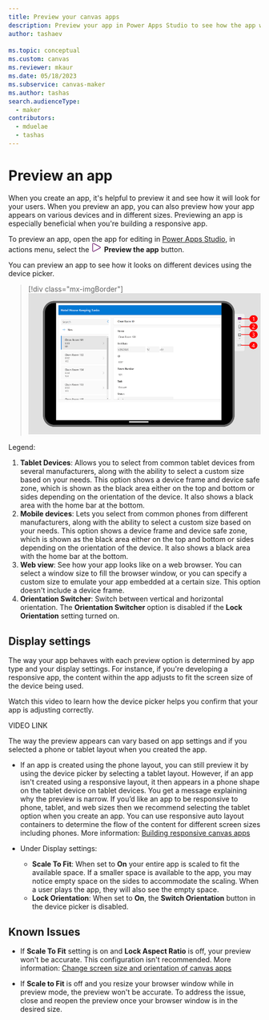 ```yaml
---
title: Preview your canvas apps
description: Preview your app in Power Apps Studio to see how the app will look for your app users.
author: tashaev

ms.topic: conceptual
ms.custom: canvas
ms.reviewer: mkaur
ms.date: 05/18/2023
ms.subservice: canvas-maker
ms.author: tashas
search.audienceType: 
  - maker
contributors:
  - mduelae
  - tashas
---
```

# Preview an app

When you create an app, it's helpful to preview it and see how it will look for your users. When you preview an app, you can also preview how your app appears on various devices and in different sizes. Previewing an app is especially beneficial when you're building a responsive app.

To preview an app, open the app for editing in [Power Apps Studio](https://create.powerapps.com), in actions menu, select the ![Preview button.](media/studio/preview-button.png)
**Preview the app** button.

You can preview an app to see how it looks on different devices using the device picker. 

> [!div class="mx-imgBorder"] 
> ![Preview your app.](media/studio/preview-app.png)

Legend: 
1. **Tablet Devices**: Allows you to select from common tablet devices from several manufacturers, along with the ability to select a custom size based on your needs. This option shows a device frame and device safe zone, which is shown as the black area either on the top and bottom or sides depending on the orientation of the device. It also shows a black area with the home bar at the bottom.  
2. **Mobile devices**: Lets you select from common phones from different manufacturers, along with the ability to select a custom size based on your needs. This option shows a device frame and device safe zone, which is shown as the black area either on the top and bottom or sides depending on the orientation of the device. It also shows a black area with the home bar at the bottom. 
3. **Web view**: See how your app looks like on a web browser. You can select a window size to fill the browser window, or you can specify a custom size to emulate your app embedded at a certain size. This option doesn't include a device frame.  
4. **Orientation Switcher**: Switch between vertical and horizontal orientation. The **Orientation Switcher** option is disabled if the **Lock Orientation** setting turned on. 

## Display settings

The way your app behaves with each preview option is determined by app type and your display settings. For instance, if you're developing a responsive app, the content within the app adjusts to fit the screen size of the device being used. 

Watch this video to learn how the device picker helps you confirm that your app is adjusting correctly.

VIDEO LINK

The way the preview appears can vary based on app settings and if you selected a phone or tablet layout when you created the app.

- If an app is created using the phone layout, you can still preview it by using the device picker by selecting a tablet layout. However, if an app isn't created using a responsive layout, it then appears in a phone shape on the tablet device on tablet devices. You get a message explaining why the preview is narrow. If you’d like an app to be responsive to phone, tablet, and web sizes then we recommend selecting the tablet option when you create an app. You can use responsive auto layout containers to determine the flow of the content for different screen sizes including phones. More information: [Building responsive canvas apps](build-responsive-apps.md)  

- Under Display settings:
   - **Scale To Fit**: When set to **On** your entire app is scaled to fit the available space. If a smaller space is available to the app, you may notice empty space on the sides to accommodate the scaling. When a user plays the app, they will also see the empty space.
  - **Lock Orientation**: When set to **On**, the **Switch Orientation** button in the device picker is disabled.  

## Known Issues 

- If **Scale To Fit** setting is on and **Lock Aspect Ratio** is off, your preview won't be accurate. This configuration isn't recommended. More information: [Change screen size and orientation of canvas apps](set-aspect-ratio-portrait-landscape.md)  

- If **Scale to Fit** is off and you resize your browser window while in preview mode, the preview won't be accurate. To address the issue, close and reopen the preview once your browser window is in the desired size. 

